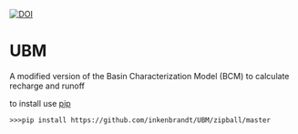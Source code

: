[![DOI](https://zenodo.org/badge/80025689.svg)](https://zenodo.org/badge/latestdoi/80025689)

# UBM
A modified version of the Basin Characterization Model (BCM) to calculate recharge and runoff


to install use <a href='https://pip.pypa.io/en/stable/installing/'>pip</a>
```
>>>pip install https://github.com/inkenbrandt/UBM/zipball/master
```
